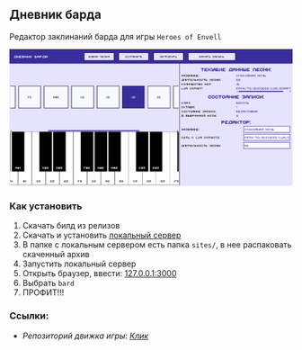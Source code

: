 ## Дневник барда

Редактор заклинаний барда для игры `Heroes of Envell`

![Скриншот редактора заклинаний](examples/images/screen.png)

### Как установить

1. Скачать билд из релизов
2. Скачать и установить [локальный сервер](https://github.com/Rul991/envell-tools-local-server)
3. В папке с локальным сервером есть папка `sites/`, в нее распаковать скаченный архив
4. Запустить локальный сервер
5. Открыть браузер, ввести: [127.0.0.1:3000](127.0.0.1:3000)
6. Выбрать `bard`
7. ПРОФИТ!!!

### Ссылки:

- *Репозиторий движка игры*: [*Клик*](https://github.com/traeterno/Ae2D) 